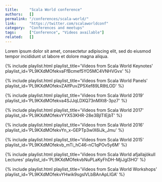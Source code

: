 ```yaml
---
title:     "Scala World conference"
authors:   []
permalink: "/conferences/scala-world/"
link:      "https://twitter.com/scalaworldconf"
category:  "Conferences and meetups"
tags:      ["Conference", "Videos available"]
related:   []
---
```


Lorem ipsum dolor sit amet, consectetur adipiscing elit, sed do eiusmod tempor incididunt ut labore et dolore magna aliqua.

{% include playlist.html playlist_title='Videos from Scala World Keynotes' playlist_id='PL9KXdMOfekvaFfBcmef5YO5MC4VNHVGvx' %}

{% include playlist.html playlist_title='Videos from Scala World Panels' playlist_id='PL9KXdMOfekvZAlfPuvZP5Xef89LR8tLOD' %}

{% include playlist.html playlist_title='Videos from Scala World 2019' playlist_id='PL9KXdMOfekva4SJJqLDXQ73nMXt8-3pz7' %}

{% include playlist.html playlist_title='Videos from Scala World 2017' playlist_id='PL9KXdMOfekvYYX53KHR-28e3BjlTIEjbT' %}

{% include playlist.html playlist_title='Videos from Scala World 2016' playlist_id='PL9KXdMOfekvYn_x-GEPTp3wlX6iJk_Jmu' %}

{% include playlist.html playlist_title='Videos from Scala World 2015' playlist_id='PL9KXdMOfekvb_mTi_hC46-nC1qPOv5y6M' %}

{% include playlist.html playlist_title='Videos from Scala World afjallajökull Lectures' playlist_id='PL9KXdMOfekvbNuPLaKyFhDH-MjiJgl3HO' %}

{% include playlist.html playlist_title='Videos from Scala World Workshops' playlist_id='PL9KXdMOfekvYHwik9sgslVLbBAnApLIGA' %}
